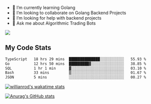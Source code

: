 
- 🌱 I’m currently learning Golang
- 👯 I’m looking to collaborate on Golang Backend Projects
- 🤔 I’m looking for help with backend projects
- 💬 Ask me about Algorithmic Trading Bots

![](https://github-profile-trophy.vercel.app/?username=kevinbarrero)

## My Code Stats

<!--START_SECTION:waka-->

```txt
TypeScript   18 hrs 29 mins  ██████████████░░░░░░░░░░░   55.93 %
Go           12 hrs 50 mins  █████████▓░░░░░░░░░░░░░░░   38.85 %
SQL          1 hr 1 min      ▓░░░░░░░░░░░░░░░░░░░░░░░░   03.10 %
Bash         33 mins         ▒░░░░░░░░░░░░░░░░░░░░░░░░   01.67 %
JSON         5 mins          ░░░░░░░░░░░░░░░░░░░░░░░░░   00.27 %
```

<!--END_SECTION:waka-->

[![willianrod's wakatime stats](https://github-readme-stats.vercel.app/api/wakatime?username=holdandup&layout=compact&theme=react&custom_title=Wakatime%20All%20Time%20Stats&langs_count=8)](https://github.com/anuraghazra/github-readme-stats)

[![Anurag's GitHub stats](https://github-readme-stats.vercel.app/api?username=Kevinbarrero)](https://github.com/anuraghazra/github-readme-stats)




